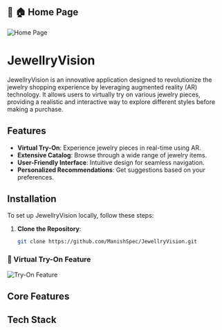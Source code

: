 
## 💎 🏠 Home Page
![Home Page](https://github.com/user-attachments/assets/07aa1001-6ccf-4bb3-8a78-66dc114793c0)


# JewellryVision

JewellryVision is an innovative application designed to revolutionize the jewelry shopping experience by leveraging augmented reality (AR) technology.
It allows users to virtually try on various jewelry pieces, providing a realistic and interactive way to explore different styles before making a purchase.

## Features

- **Virtual Try-On**: Experience jewelry pieces in real-time using AR.
- **Extensive Catalog**: Browse through a wide range of jewelry items.
- **User-Friendly Interface**: Intuitive design for seamless navigation.
- **Personalized Recommendations**: Get suggestions based on your preferences.

## Installation

To set up JewellryVision locally, follow these steps:

1. **Clone the Repository**:
   ```bash
   git clone https://github.com/ManishSpec/JewellryVision.git
   
### 💍 Virtual Try-On Feature
![Try-On Feature](https://github.com/user-attachments/assets/e2c35e9f-bcef-4eb8-baf2-949abb0bf430)

## Core Features

## Tech Stack

